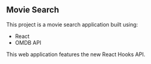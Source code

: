 ## Movie Search

This project is a movie search application built using:

* React
* OMDB API

This web application features the new React Hooks API.
